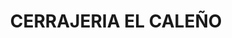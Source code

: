 ---
title: "CERRAJERIA EL CALEÑO"
url: /argelia-barrio-el-recreo/cerrajeria-el-caleno/
shop: cerrajero
---